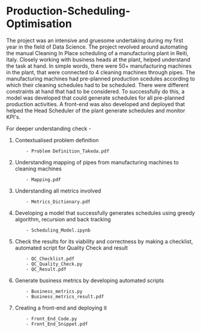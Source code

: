 # Production-Scheduling-Optimisation

The project was an intensive and gruesome undertaking during my first year in the field of Data Science. The project revolved around automating 
the manual Cleaning In Place scheduling of a manufacturing plant in Reiti, Italy. Closely working with business heads at the plant, helped 
understand the task at hand. In simple words, there were 50+ manufacturing machines in the plant, that were connected to 4 cleaning machines 
through pipes. The manufacturing machines had pre-planned production scedules according to which their cleaning schedules had to be 
scheduled. There were different constraints at hand that had to be considered. To successfully do this, a model was developed that could 
generate schedules for all pre-planned production activities. A front-end was also developed and deployed that helped the Head Scheduler
of the plant generate schedules and monitor KPI's.

For deeper understanding check - 

1. Contextualised problem definition

           - Problem Definition_Takeda.pdf

2. Understanding mapping of pipes from manufacturing machines to cleaning machines

           - Mapping.pdf

3. Understanding all metrics involved

           - Metrics_Dictionary.pdf

4. Developing a model that successfully generates schedules using greedy algorithm, recursion and back tracking

           - Scheduling_Model.ipynb

5. Check the results for its viability and correctness by making a checklist, automated script for Quality Check and result
   
           - QC_Checklist.pdf
           - QC_Quality_Check.py
           - QC_Result.pdf
   
6. Generate business metrics by developing automated scripts
   
           - Business_metrics.py
           - Business_metrics_result.pdf

7. Creating a front-end and deploying it
    
           - Front_End_Code.py
           - Front_End_Snippet.pdf


